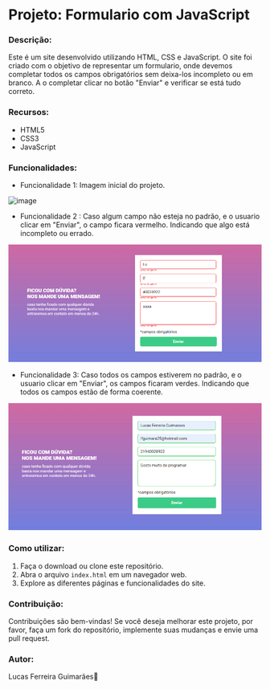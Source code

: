 

# Projeto: Formulario com JavaScript

### Descrição:
Este é um site desenvolvido utilizando HTML, CSS e JavaScript. O site foi criado com o objetivo de representar um formulario, onde devemos completar todos os campos obrigatórios sem deixa-los incompleto ou em branco. A o completar clicar no botão "Enviar" e verificar se está tudo correto.

### Recursos:
- HTML5
- CSS3
- JavaScript

### Funcionalidades:
- Funcionalidade 1: Imagem inicial do projeto.

![image](https://github.com/lfguimara/Formulario-JS/assets/138631124/2b565939-a1fe-492d-8f0a-f28ddd52f8fa)


- Funcionalidade 2 : Caso algum campo não esteja no padrão, e o usuario clicar em "Enviar", o campo ficara vermelho. Indicando que algo está incompleto ou errado.

![alt text](image-1.png)

- Funcionalidade 3: Caso todos os campos estiverem no padrão, e o usuario clicar em "Enviar", os campos ficaram verdes. Indicando que todos os campos estão de forma coerente.

![alt text](image-2.png)

### Como utilizar:
1. Faça o download ou clone este repositório.
2. Abra o arquivo `index.html` em um navegador web.
3. Explore as diferentes páginas e funcionalidades do site.


### Contribuição:
Contribuições são bem-vindas! Se você deseja melhorar este projeto, por favor, faça um fork do repositório, implemente suas mudanças e envie uma pull request.

### Autor:
Lucas Ferreira Guimarães👾
